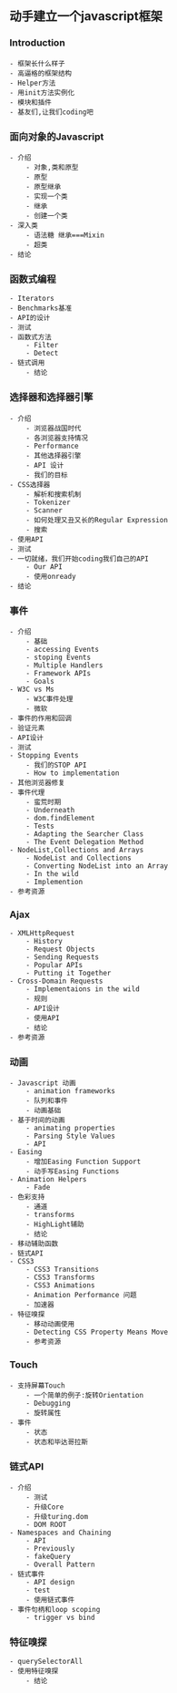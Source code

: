## 动手建立一个javascript框架

### Introduction
	- 框架长什么样子
	- 高逼格的框架结构
	- Helper方法
	- 用init方法实例化
	- 模块和插件
	- 基友们,让我们coding吧

### 面向对象的Javascript
	- 介绍
		- 对象,类和原型
		- 原型
		- 原型继承
		- 实现一个类
		- 继承
		- 创建一个类
	- 深入类
		- 语法糖 继承===Mixin
		- 超类
	- 结论
### 函数式编程
	- Iterators
	- Benchmarks基准
	- API的设计
	- 测试
	- 函数式方法
		- Filter
		- Detect
	- 链式调用
		- 结论
### 选择器和选择器引擎
	- 介绍
		- 浏览器战国时代
		- 各浏览器支持情况
		- Performance
		- 其他选择器引擎
		- API 设计
		- 我们的目标
	- CSS选择器
		- 解析和搜索机制
		- Tokenizer
		- Scanner
		- 如何处理又丑又长的Regular Expression
		- 搜索
	- 使用API
	- 测试
	- 一切就绪，我们开始coding我们自己的API
		- Our API
		- 使用onready
	- 结论
### 事件
	- 介绍
		- 基础
		- accessing Events
		- stoping Events
		- Multiple Handlers
		- Framework APIs
		- Goals
	- W3C vs Ms
		- W3C事件处理
		- 微软
	- 事件的作用和回调
	- 验证元素
	- API设计
	- 测试
	- Stopping Events
		- 我们的STOP API
		- How to implementation
	- 其他浏览器修复
	- 事件代理
		- 蛮荒时期
		- Underneath
		- dom.findElement
		- Tests
		- Adapting the Searcher Class
		- The Event Delegation Method
	- NodeList,Collections and Arrays
		- NodeList and Collections
		- Converting NodeList into an Array
		- In the wild
		- Implemention
	- 参考资源
### Ajax
	- XMLHttpRequest
		- History
		- Request Objects 
		- Sending Requests
		- Popular APIs
		- Putting it Together
	- Cross-Domain Requests
		- Implementaions in the wild
		- 规则
		- API设计
		- 使用API
		- 结论
	- 参考资源
### 动画
	- Javascript 动画
		- animation frameworks
		- 队列和事件
		- 动画基础
	- 基于时间的动画
		- animating properties
		- Parsing Style Values
		- API
	- Easing
		- 增加Easing Function Support
		- 动手写Easing Functions
	- Animation Helpers
		- Fade
	- 色彩支持
		- 通道
		- transforms
		- HighLight辅助
		- 结论
	- 移动辅助函数
	- 链式API
	- CSS3
		- CSS3 Transitions
		- CSS3 Transforms
		- CSS3 Animations
		- Animation Performance 问题
		- 加速器
	- 特征嗅探
		- 移动动画使用
		- Detecting CSS Property Means Move
		- 参考资源
### Touch
	- 支持屏幕Touch
		- 一个简单的例子:旋转Orientation
		- Debugging 
		- 旋转属性
	- 事件
		- 状态
		- 状态和毕达哥拉斯
### 链式API
	- 介绍
		- 测试
		- 升级Core
		- 升级turing.dom
		- DOM ROOT
	- Namespaces and Chaining 
		- API
		- Previously
		- fakeQuery
		- Overall Pattern
	- 链式事件
		- API design
		- test
		- 使用链式事件
	- 事件句柄和loop scoping
		- trigger vs bind
### 特征嗅探
	- querySelectorAll
	- 使用特征嗅探
		- 结论

